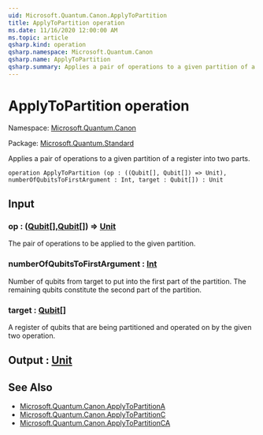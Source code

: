```yaml
---
uid: Microsoft.Quantum.Canon.ApplyToPartition
title: ApplyToPartition operation
ms.date: 11/16/2020 12:00:00 AM
ms.topic: article
qsharp.kind: operation
qsharp.namespace: Microsoft.Quantum.Canon
qsharp.name: ApplyToPartition
qsharp.summary: Applies a pair of operations to a given partition of a register into two parts.
---
```


# ApplyToPartition operation

Namespace: [Microsoft.Quantum.Canon](xref:Microsoft.Quantum.Canon)

Package: [Microsoft.Quantum.Standard](https://nuget.org/packages/Microsoft.Quantum.Standard)


Applies a pair of operations to a given partition of a register into two parts.

```qsharp
operation ApplyToPartition (op : ((Qubit[], Qubit[]) => Unit), numberOfQubitsToFirstArgument : Int, target : Qubit[]) : Unit
```


## Input

### op : ([Qubit](xref:microsoft.quantum.lang-ref.qubit)[],[Qubit](xref:microsoft.quantum.lang-ref.qubit)[]) => [Unit](xref:microsoft.quantum.lang-ref.unit) 

The pair of operations to be applied to the given partition.


### numberOfQubitsToFirstArgument : [Int](xref:microsoft.quantum.lang-ref.int)

Number of qubits from target to put into the first part of the partition.The remaining qubits constitute the second part of the partition.


### target : [Qubit](xref:microsoft.quantum.lang-ref.qubit)[]

A register of qubits that are being partitioned and operated on by thegiven two operation.



## Output : [Unit](xref:microsoft.quantum.lang-ref.unit)



## See Also

- [Microsoft.Quantum.Canon.ApplyToPartitionA](xref:Microsoft.Quantum.Canon.ApplyToPartitionA)
- [Microsoft.Quantum.Canon.ApplyToPartitionC](xref:Microsoft.Quantum.Canon.ApplyToPartitionC)
- [Microsoft.Quantum.Canon.ApplyToPartitionCA](xref:Microsoft.Quantum.Canon.ApplyToPartitionCA)